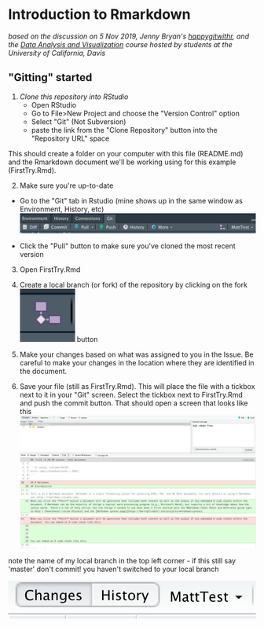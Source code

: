 # Introduction to Rmarkdown
_based on the discussion on 5 Nov 2019, Jenny Bryan's [happygitwithr](https://happygitwithr.com/), and the [Data Analysis and Visualization](https://gge-ucd.github.io/R-DAVIS/index.html) course hosted by students at the University of California, Davis_

## "Gitting" started
1. _Clone this repository into RStudio_
    - Open RStudio
    - Go to File>New Project and choose the "Version Control" option
    - Select "Git" (Not Subversion)
    - paste the link from the "Clone Repository" button into the "Repository URL" space

This should create a folder on your computer with this file (README.md) and the Rmarkdown document we'll be working using for this example (FirstTry.Rmd).

2. Make sure you're up-to-date

  - Go to the "Git" tab in Rstudio (mine shows up in the same window as Environment, History, etc)
 ![alt text](images/gitoverview.png)
  
  - Click the "Pull" button to make sure you've cloned the most recent version
  
3. Open FirstTry.Rmd

4. Create a local branch (or fork) of the repository by clicking on the fork ![alt text](images/forkbutton.png) button
5. Make your changes based on what was assigned to you in the Issue. Be careful to make your changes in the location where they are identified in the document.
6. Save your file (still as FirstTry.Rmd). This will place the file with a tickbox next to it in your "Git" screen. Select the tickbox next to FirstTry.Rmd and push the commit button. That should open a screen that looks like this 
![alt text](images/commitscreen.png)

note the name of my local branch in the top left corner - if this still say 'master' don't commit! you haven't switched to your local branch

![alt text](images/whichbranch.png)


